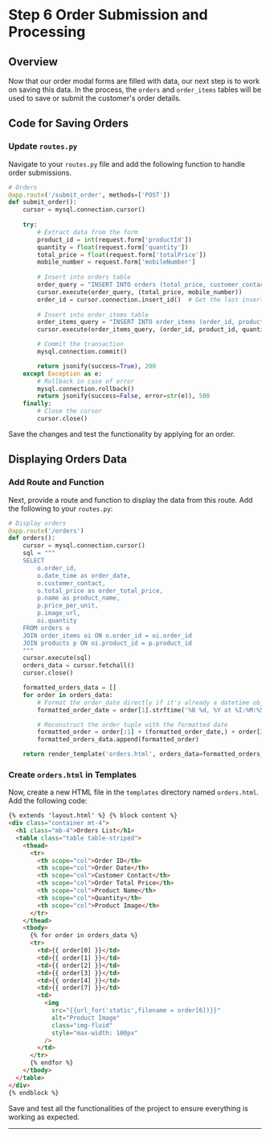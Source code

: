 # Step 6 Order Submission and Processing

## Overview
Now that our order modal forms are filled with data, our next step is to work on saving this data. In the process, the `orders` and `order_items` tables will be used to save or submit the customer's order details.

## Code for Saving Orders

### Update `routes.py`
Navigate to your `routes.py` file and add the following function to handle order submissions.

```python
# Orders
@app.route('/submit_order', methods=['POST'])
def submit_order():
    cursor = mysql.connection.cursor()
    
    try:
        # Extract data from the form
        product_id = int(request.form['productId'])
        quantity = float(request.form['quantity'])
        total_price = float(request.form['totalPrice'])
        mobile_number = request.form['mobileNumber']
        
        # Insert into orders table
        order_query = "INSERT INTO orders (total_price, customer_contact) VALUES (%s, %s)"
        cursor.execute(order_query, (total_price, mobile_number))
        order_id = cursor.connection.insert_id()  # Get the last inserted id
        
        # Insert into order_items table
        order_items_query = "INSERT INTO order_items (order_id, product_id, quantity, price) VALUES (%s, %s, %s, %s)"
        cursor.execute(order_items_query, (order_id, product_id, quantity, total_price))

        # Commit the transaction
        mysql.connection.commit()

        return jsonify(success=True), 200
    except Exception as e:
        # Rollback in case of error
        mysql.connection.rollback()
        return jsonify(success=False, error=str(e)), 500
    finally:
        # Close the cursor
        cursor.close()
```

Save the changes and test the functionality by applying for an order.

## Displaying Orders Data

### Add Route and Function
Next, provide a route and function to display the data from this route. Add the following to your `routes.py`:

```python
# Display orders
@app.route('/orders')
def orders():
    cursor = mysql.connection.cursor()
    sql = """
    SELECT 
        o.order_id, 
        o.date_time as order_date, 
        o.customer_contact, 
        o.total_price as order_total_price,
        p.name as product_name, 
        p.price_per_unit, 
        p.image_url, 
        oi.quantity
    FROM orders o
    JOIN order_items oi ON o.order_id = oi.order_id
    JOIN products p ON oi.product_id = p.product_id
    """
    cursor.execute(sql)
    orders_data = cursor.fetchall()
    cursor.close()

    formatted_orders_data = []
    for order in orders_data:
        # Format the order_date directly if it's already a datetime object
        formatted_order_date = order[1].strftime('%B %d, %Y at %I:%M:%S %p')

        # Reconstruct the order tuple with the formatted date
        formatted_order = order[:1] + (formatted_order_date,) + order[2:]
        formatted_orders_data.append(formatted_order)

    return render_template('orders.html', orders_data=formatted_orders_data)
```

### Create `orders.html` in Templates
Now, create a new HTML file in the `templates` directory named `orders.html`. Add the following code:

```html
{% extends 'layout.html' %} {% block content %}
<div class="container mt-4">
  <h1 class="mb-4">Orders List</h1>
  <table class="table table-striped">
    <thead>
      <tr>
        <th scope="col">Order ID</th>
        <th scope="col">Order Date</th>
        <th scope="col">Customer Contact</th>
        <th scope="col">Order Total Price</th>
        <th scope="col">Product Name</th>
        <th scope="col">Quantity</th>
        <th scope="col">Product Image</th>
      </tr>
    </thead>
    <tbody>
      {% for order in orders_data %}
      <tr>
        <td>{{ order[0] }}</td>
        <td>{{ order[1] }}</td>
        <td>{{ order[2] }}</td>
        <td>{{ order[3] }}</td>
        <td>{{ order[4] }}</td>
        <td>{{ order[7] }}</td>
        <td>
          <img
            src="{{url_for('static',filename = order[6])}}"
            alt="Product Image"
            class="img-fluid"
            style="max-width: 100px"
          />
        </td>
      </tr>
      {% endfor %}
    </tbody>
  </table>
</div>
{% endblock %}


```

Save and test all the functionalities of the project to ensure everything is working as expected.

---

